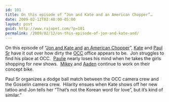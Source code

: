 ```yaml
---
id: 101
title: On this episode of “Jon and Kate and an American Chopper”…
date: 2009-02-12T02:48:00-05:00
layout: post
guid: http://www.rajapet.com/?p=101
permalink: /2009/02/12/on-this-episode-of-jon-and-kate-and/
---
```

On this episode of “[Jon and Kate and](http://tlc.discovery.com/tv/jon-and-kate/jon-and-kate.html) [an American Chopper](http://turbo.discovery.com/american-chopper/american-chopper.html)”, [Kate](http://en.wikipedia.org/wiki/Jon_And_Kate_Plus_8) and [Paul Sr](http://en.wikipedia.org/wiki/Paul_Teutul,_Sr.) have it out over how dirty the [OCC](http://en.wikipedia.org/wiki/Orange_County_Choppers) office appears to be.  Jon struggles to find his place at OCC.  [Paulie](http://en.wikipedia.org/wiki/Paul_Teutul,_Jr.) nearly loses his mind when he takes the girls shopping for new shows.  [Mikey](http://en.wikipedia.org/wiki/Michael_Teutul) and [Aaden](http://www.imdb.com/name/nm2767892/) continue to work on their concept bike.

Paul Sr organizes a dodge ball match between the OCC camera crew and the Gosselin camera crew.  Hilarity ensues when Kate shows off her new tattoo and Jon tells her “That’s not the Korean word for love&#8221;, but it’s kind of similar.”